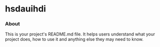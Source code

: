 hsdauihdi
=========

### About

This is your project's README.md file. It helps users understand what your
project does, how to use it and anything else they may need to know.